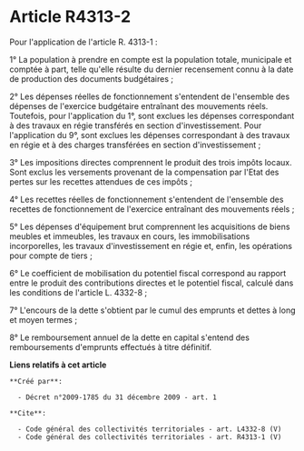 # Article R4313-2

Pour l'application de l'article R. 4313-1 : 

1° La population à prendre en compte est la population totale, municipale et comptée à part, telle qu'elle résulte du dernier
recensement connu à la date de production des documents budgétaires ; 

2° Les dépenses réelles de fonctionnement s'entendent de l'ensemble des dépenses de l'exercice budgétaire entraînant des
mouvements réels. Toutefois, pour l'application du 1°, sont exclues les dépenses correspondant à des travaux en régie
transférés en section d'investissement. Pour l'application du 9°, sont exclues les dépenses correspondant à des travaux en
régie et à des charges transférées en section d'investissement ; 

3° Les impositions directes comprennent le produit des trois impôts locaux. Sont exclus les versements provenant de la
compensation par l'Etat des pertes sur les recettes attendues de ces impôts ; 

4° Les recettes réelles de fonctionnement s'entendent de l'ensemble des recettes de fonctionnement de l'exercice entraînant
des mouvements réels ; 

5° Les dépenses d'équipement brut comprennent les acquisitions de biens meubles et immeubles, les travaux en cours, les
immobilisations incorporelles, les travaux d'investissement en régie et, enfin, les opérations pour compte de tiers ; 

6° Le coefficient de mobilisation du potentiel fiscal correspond au rapport entre le produit des contributions directes et le
potentiel fiscal, calculé dans les conditions de l'article L. 4332-8 ; 

7° L'encours de la dette s'obtient par le cumul des emprunts et dettes à long et moyen termes ; 

8° Le remboursement annuel de la dette en capital s'entend des remboursements d'emprunts effectués à titre définitif.

**Liens relatifs à cet article**

	**Créé par**:

	  - Décret n°2009-1785 du 31 décembre 2009 - art. 1

	**Cite**:

	  - Code général des collectivités territoriales - art. L4332-8 (V)
	  - Code général des collectivités territoriales - art. R4313-1 (V)
